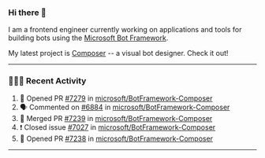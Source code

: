 ### Hi there 👋

I am a frontend engineer currently working on applications and tools for building bots using the [Microsoft Bot Framework](https://dev.botframework.com/).

My latest project is [Composer](https://github.com/microsoft/BotFramework-Composer) -- a visual bot designer. Check it out!

---

### 👨🏻‍💻 Recent Activity

<!--START_SECTION:activity-->
1. 💪 Opened PR [#7279](https://github.com/microsoft/BotFramework-Composer/pull/7279) in [microsoft/BotFramework-Composer](https://github.com/microsoft/BotFramework-Composer)
2. 🗣 Commented on [#6884](https://github.com/microsoft/BotFramework-Composer/issues/6884) in [microsoft/BotFramework-Composer](https://github.com/microsoft/BotFramework-Composer)
3. 🎉 Merged PR [#7239](https://github.com/microsoft/BotFramework-Composer/pull/7239) in [microsoft/BotFramework-Composer](https://github.com/microsoft/BotFramework-Composer)
4. ❗️ Closed issue [#7027](https://github.com/microsoft/BotFramework-Composer/issues/7027) in [microsoft/BotFramework-Composer](https://github.com/microsoft/BotFramework-Composer)
5. 💪 Opened PR [#7238](https://github.com/microsoft/BotFramework-Composer/pull/7238) in [microsoft/BotFramework-Composer](https://github.com/microsoft/BotFramework-Composer)
<!--END_SECTION:activity-->

---

<!--
**a-b-r-o-w-n/a-b-r-o-w-n** is a ✨ _special_ ✨ repository because its `README.md` (this file) appears on your GitHub profile.

Here are some ideas to get you started:

- 🔭 I’m currently working on ...
- 🌱 I’m currently learning ...
- 👯 I’m looking to collaborate on ...
- 🤔 I’m looking for help with ...
- 💬 Ask me about ...
- 📫 How to reach me: ...
- 😄 Pronouns: ...
- ⚡ Fun fact: ...
-->
